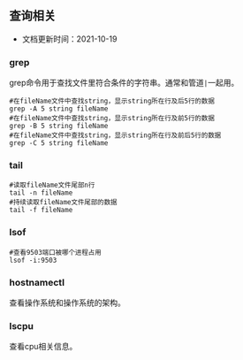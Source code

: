 ## 查询相关

- 文档更新时间：2021-10-19

### grep

grep命令用于查找文件里符合条件的字符串。通常和管道`|`一起用。

```shell
#在fileName文件中查找string，显示string所在行及后5行的数据
grep -A 5 string fileName
#在fileName文件中查找string，显示string所在行及前5行的数据
grep -B 5 string fileName
#在fileName文件中查找string，显示string所在行及前后5行的数据
grep -C 5 string fileName
```

### tail

```shell
#读取fileName文件尾部n行
tail -n fileName
#持续读取fileName文件尾部的数据
tail -f fileName
```

### lsof

```shell
#查看9503端口被哪个进程占用
lsof -i:9503
```

### hostnamectl

查看操作系统和操作系统的架构。

### lscpu

查看cpu相关信息。
